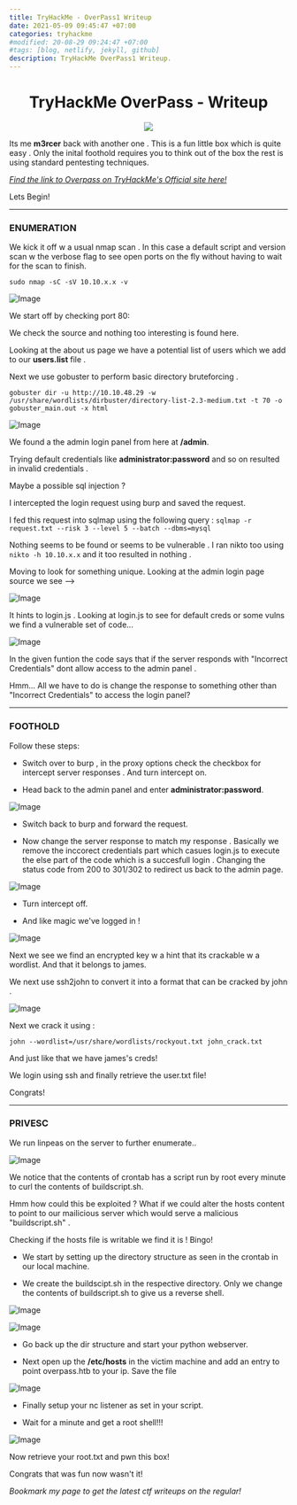 ```yaml
---
title: TryHackMe - OverPass1 Writeup
date: 2021-05-09 09:45:47 +07:00
categories: tryhackme
#modified: 20-08-29 09:24:47 +07:00
#tags: [blog, netlify, jekyll, github]
description: TryHackMe OverPass1 Writeup.
---
```


<h1 align="center"> TryHackMe OverPass - Writeup</h1>

<p align="center">
 <img src="https://i.imgur.com/LPggi78.png)">
</p>

Its me **m3rcer** back with another one .
This is a fun little box which is quite easy . Only the inital foothold requires you to think out of the box the rest is using standard pentesting techniques. 

*[Find the link to Overpass on TryHackMe's Official site here!](https://tryhackme.com/room/overpass)*

Lets Begin!

----------------------------------------------------------------------------------------------------

### ENUMERATION

We kick it off w a usual nmap scan . In this case a default script and version scan w the verbose flag to see open ports on the fly without having to wait for the scan to finish.

`sudo nmap -sC -sV 10.10.x.x -v`

![Image](https://github.com/m3rcer/m3rcer.github.io/blob/master/_posts/ctf/TryHackMe_Overpass_Writeup/images/overpass1.png)


We start off by checking port 80:

We check the source and nothing too interesting is found here. 

Looking at the about us page we have a potential list of users which we add to our **users.list** file .

Next we use gobuster to perform basic directory bruteforcing .

`gobuster dir -u http://10.10.48.29 -w /usr/share/wordlists/dirbuster/directory-list-2.3-medium.txt -t 70 -o gobuster_main.out -x html`


![Image](https://github.com/m3rcer/m3rcer.github.io/blob/master/_posts/ctf/TryHackMe_Overpass_Writeup/images/overpass2.png)

We found a the admin login panel from here at **/admin**.

Trying default credentials like __administrator:password__ and so on resulted in invalid credentials .

Maybe a possible sql injection ? 

I intercepted the login request using burp and saved the request. 

I fed this request into sqlmap using the following query :
`sqlmap -r request.txt --risk 3 --level 5 --batch --dbms=mysql`

Nothing seems to be found or seems to be vulnerable . I ran nikto too using `nikto -h 10.10.x.x` and it too resulted in nothing .

Moving to look for something unique. 
Looking at the admin login page source we see -->


![Image](https://github.com/m3rcer/m3rcer.github.io/blob/master/_posts/ctf/TryHackMe_Overpass_Writeup/images/overpass3.png) 

It hints to login.js . Looking at login.js to see for default creds or some vulns we find a vulnerable set of code... 

![Image](https://github.com/m3rcer/m3rcer.github.io/blob/master/_posts/ctf/TryHackMe_Overpass_Writeup/images/overpass4.png) 

In the given funtion the code says that if the server responds with "Incorrect Credentials" dont allow access to the admin panel .

Hmm... All we have to do is change the response to something other than "Incorrect Credentials" to access the login panel?

----------------------------------------------------------------------------------------------------

### FOOTHOLD

Follow these steps:

- Switch over to burp , in the proxy options check the checkbox for intercept server responses . And turn intercept on.

- Head back to the admin panel and enter **administrator:password**.

![Image](https://github.com/m3rcer/m3rcer.github.io/blob/master/_posts/ctf/TryHackMe_Overpass_Writeup/images/overpass5.png) 

- Switch back to burp and forward the request.

- Now change the server response to match my response . Basically we remove the inccorect credentials part which casues login.js to execute the else part of the code which is a succesfull login . Changing the status code from 200 to 301/302 to redirect us back to the admin page.

![Image](https://github.com/m3rcer/m3rcer.github.io/blob/master/_posts/ctf/TryHackMe_Overpass_Writeup/images/overpass6.png) 

- Turn intercept off.

- And like magic we've logged in !

![Image](https://github.com/m3rcer/m3rcer.github.io/blob/master/_posts/ctf/TryHackMe_Overpass_Writeup/images/overpass7.png) 

Next we see we find an encrypted key w a hint that its crackable w a wordlist. And that it belongs to james.

We next use ssh2john to convert it into a format that can be cracked by john .

![Image](https://github.com/m3rcer/m3rcer.github.io/blob/master/_posts/ctf/TryHackMe_Overpass_Writeup/images/overpass8.png) 

Next we crack it using :

`john --wordlist=/usr/share/wordlists/rockyout.txt john_crack.txt`

And just like that we have james's creds!

We login using ssh and finally retrieve the user.txt file!

Congrats! 

----------------------------------------------------------------------------------------------------

### PRIVESC

We run linpeas on the server to further enumerate..

![Image](https://github.com/m3rcer/m3rcer.github.io/blob/master/_posts/ctf/TryHackMe_Overpass_Writeup/images/overpass10.png)

We notice that the contents of crontab has a script run by root every minute to curl the contents of buildscript.sh. 

Hmm how could this be exploited ? What if we could alter the hosts content to point to our mailicious server which would serve a malicious "buildscript.sh" . 

Checking if the hosts file is writable we find it is ! Bingo!

- We start by setting up the directory structure as seen in the crontab in our local machine.

- We create the buildscipt.sh in the respective directory. Only we change the contents of buildscript.sh to give us a reverse shell.

![Image](https://github.com/m3rcer/m3rcer.github.io/blob/master/_posts/ctf/TryHackMe_Overpass_Writeup/images/overpass11.png) 

![Image](https://github.com/m3rcer/m3rcer.github.io/blob/master/_posts/ctf/TryHackMe_Overpass_Writeup/images/overpass12.png) 

- Go back up the dir structure and start your python webserver.

- Next open up the __/etc/hosts__ in the victim machine and add an entry to point overpass.htb to your ip.
Save the file 

![Image](https://github.com/m3rcer/m3rcer.github.io/blob/master/_posts/ctf/TryHackMe_Overpass_Writeup/images/overpass13.png) 

- Finally setup your nc listener as set in your script.

- Wait for a minute and get a root shell!!!

![Image](https://github.com/m3rcer/m3rcer.github.io/blob/master/_posts/ctf/TryHackMe_Overpass_Writeup/images/overpass14.png) 

Now retrieve your root.txt and pwn this box!

Congrats that was fun now wasn't it!

 _Bookmark my page to get the latest ctf writeups on the regular!_



































